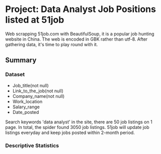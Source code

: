 # Project: Data Analyst Job Positions listed at 51job

Web scrapping 51job.com with BeautifulSoup, it is a popular job hunting website in China. The web is encoded in GBK rather than utf-8. After gathering data, it's time to play round with it. 




## Summary
### Dataset
- Job_title(not null)
- Link_to_the_job(not null)
- Company_name(not null)
- Work_location
- Salary_range
- Date_posted

Search keywords 'data analyst' in the site, there are 50 job listings on 1 page. In total, the spider found 3050 job listings. 51job will update job listings everyday and keep jobs posted within 2-month period.


### Descriptive Statistics



